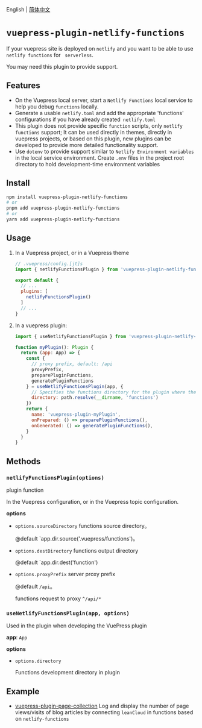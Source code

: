 English | [简体中文](./README.md)

# `vuepress-plugin-netlify-functions`

If your vuepress site is deployed on `netlify` and you want to be able to use `netlify functions` for ` serverless`.

You may need this plugin to provide support.

## Features

- On the Vuepress local server, start a `Netlify Functions` local service to help you debug `functions` locally.
- Generate a usable `netlify.toml` and add the appropriate 'functions' configurations if you have already created` netlify.toml`
- This plugin does not provide specific `function` scripts, only `netlify functions` support; It can be used directly in themes, directly in vuepress projects, or based on this plugin, new plugins can be developed to provide more detailed functionality support.
- Use `dotenv` to provide support similar to `Netlify Environment variables` in the local service environment. Create `.env` files in the project root directory to hold development-time environment variables

## Install

```sh
npm install vuepress-plugin-netlify-functions
# or
pnpm add vuepress-plugin-netlify-functions
# or
yarn add vuepress-plugin-netlify-functions
```

## Usage

1. In a Vuepress project, or in a Vuepress theme

   ``` js
   // .vuepress/config.[jt]s
   import { netlifyFunctionsPlugin } from 'vuepress-plugin-netlify-functions'

   export default {
     // ...
     plugins: [
       netlifyFunctionsPlugin()
     ]
     // ...
   }
   ```

2. In a vuepress plugin:

   ``` js
   import { useNetlifyFunctionsPlugin } from 'vuepress-plugin-netlify-functions'

   function myPlugin(): Plugin {
     return (app: App) => {
       const {
         // proxy prefix, default: /api
         proxyPrefix,
         preparePluginFunctions,
         generatePluginFunctions
       } = useNetlifyFunctionsPlugin(app, {
         // Specifies the functions directory for the plugin where the relevant scripts are developed
         directory: path.resolve(__dirname, 'functions')
       })
       return {
         name: 'vuepress-plugin-myPlugin',
         onPrepared: () => preparePluginFunctions(),
         onGenerated: () => generatePluginFunctions(),
       }
     }
   }
   ```

## Methods

### `netlifyFunctionsPlugin(options)`

plugin function

In the Vuepress configuration, or in the Vuepress topic configuration.

__options__

- `options.sourceDirectory` functions source directory。

  @default `app.dir.source('.vuepress/functions')。

- `options.destDirectory` functions output directory

  @default `app.dir.dest('function')

- `options.proxyPrefix` server proxy prefix

  @default `/api`。

  functions request to proxy `^/api/*`

### `useNetlifyFunctionsPlugin(app, options)`

Used in the plugin when developing the VuePress plugin

__app__: `App`

__options__

- `options.directory`

  Functions development directory in plugin

## Example

- [vuepress-plugin-page-collection](https://github.com/pengzhanbo/vuepress-theme-plume/tree/main/packages/plugin-page-collection) Log and display the number of page views/visits of blog articles by connecting `leanCloud` in functions based on `netlify-functions`
